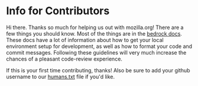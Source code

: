 # Info for Contributors

Hi there. Thanks so much for helping us out with mozilla.org! There are a few
things you should know. Most of the things are in the
[bedrock docs][]. These docs have a lot of information about how to get your local environment setup
for development, as well as how to format your code and commit messages.
Following these guidelines will very much increase the chances of a pleasant
code-review experience.

If this is your first time contributing, thanks! Also be sure to add your
github username to our [humans.txt][] file if you'd like.

[bedrock docs]: http://bedrock.readthedocs.org/en/latest/contribute.html
[humans.txt]: https://github.com/mozilla/bedrock/blob/master/root_files/humans.txt
